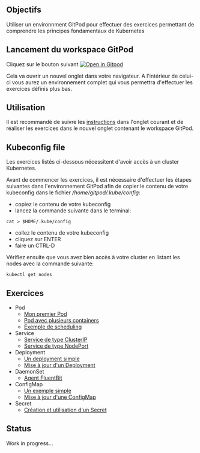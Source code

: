 ## Objectifs

Utiliser un environnment GitPod pour effectuer des exercices permettant de comprendre les principes fondamentaux de Kubernetes

## Lancement du workspace GitPod

Cliquez sur le bouton suivant [![Open in Gitpod](https://gitpod.io/button/open-in-gitpod.svg)](https://gitpod.io/#https://gitlab.com/lucj/k8s-exercices.git)

Cela va ouvrir un nouvel onglet dans votre navigateur. A l'intérieur de celui-ci vous aurez un environnement complet qui vous permettra d'effectuer les exercices définis plus bas.

## Utilisation

Il est recommandé de suivre les [instructions](#exercices) dans l'onglet courant et de réaliser les exercices dans le nouvel onglet contenant le workspace GitPod.

## Kubeconfig file

Les exercices listés ci-dessous nécessitent d'avoir accès à un cluster Kubernetes.

Avant de commencer les exercices, il est nécessaire d'effectuer les étapes suivantes dans l'environnement GitPod afin de copier le contenu de votre kubeconfig dans le fichier */home/gitpod/.kube/config*:

- copiez le contenu de votre kubeconfig
- lancez la commande suivante dans le terminal:
```
cat > $HOME/.kube/config
```
- collez le contenu de votre kubeconfig
- cliquez sur ENTER
- faire un CTRL-D

Vérifiez ensuite que vous avez bien accès à votre cluster en listant les nodes avec la commande suivante:

```
kubectl get nodes
```

## Exercices

- Pod
  * [Mon premier Pod](./Pod/pod_whoami.md)
  * [Pod avec plusieurs containers](./Pod/pod_wordpress.md)
  * [Exemple de scheduling](./Pod/pod_sheduling.md)
- Service
  * [Service de type ClusterIP](./Services/service_ClusterIP.md)
  * [Service de type NodePort](./Services/service_NodePort.md)
- Deployment
  * [Un deployment simple](./Deployment/deployment_ghost.md)
  * [Mise à jour d'un Deployment](./Deployment/rollout_rollback.md)
- DaemonSet
  * [Agent FluentBit](./DaemonSet/fluent-bit.md)
- ConfigMap
  * [Un exemple simple](./ConfigMap/configmap_nginx.md)
  * [Mise à jour d'une ConfigMap](./ConfigMap/update-config-map-in-deployment.md)
- Secret
  * [Création et utilisation d'un Secret](./Secret/secret_mongo.md)

## Status

Work in progress...

